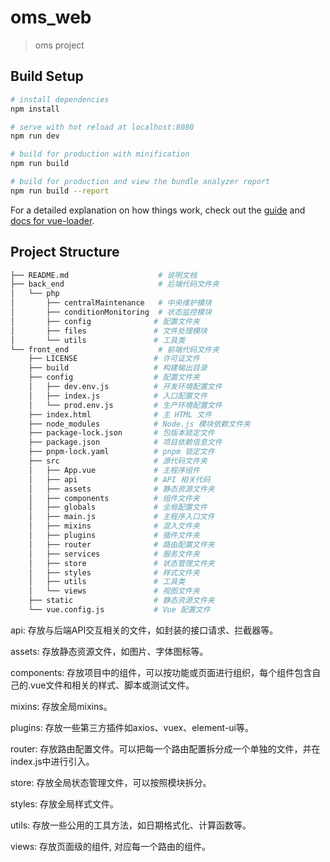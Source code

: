 # oms_web

> oms project

## Build Setup

``` bash
# install dependencies
npm install

# serve with hot reload at localhost:8080
npm run dev

# build for production with minification
npm run build

# build for production and view the bundle analyzer report
npm run build --report
```

For a detailed explanation on how things work, check out the [guide](http://vuejs-templates.github.io/webpack/) and [docs for vue-loader](http://vuejs.github.io/vue-loader).



## Project Structure


``` bash
├── README.md                    # 说明文档
├── back_end                     # 后端代码文件夹
│   └── php
│       ├── centralMaintenance   # 中央维护模块
│       ├── conditionMonitoring  # 状态监控模块
│       ├── config              # 配置文件夹
│       ├── files               # 文件处理模块
│       └── utils               # 工具类
└── front_end                    # 前端代码文件夹
    ├── LICENSE                 # 许可证文件
    ├── build                   # 构建输出目录
    ├── config                  # 配置文件夹
    │   ├── dev.env.js          # 开发环境配置文件
    │   ├── index.js            # 入口配置文件
    │   └── prod.env.js         # 生产环境配置文件
    ├── index.html              # 主 HTML 文件
    ├── node_modules            # Node.js 模块依赖文件夹
    ├── package-lock.json       # 包版本锁定文件
    ├── package.json            # 项目依赖信息文件
    ├── pnpm-lock.yaml          # pnpm 锁定文件
    ├── src                     # 源代码文件夹
    │   ├── App.vue             # 主程序组件
    │   ├── api                 # API 相关代码
    │   ├── assets              # 静态资源文件夹
    │   ├── components          # 组件文件夹
    │   ├── globals             # 全局配置文件
    │   ├── main.js             # 主程序入口文件
    │   ├── mixins              # 混入文件夹
    │   ├── plugins             # 插件文件夹
    │   ├── router              # 路由配置文件夹
    │   ├── services            # 服务文件夹
    │   ├── store               # 状态管理文件夹
    │   ├── styles              # 样式文件夹
    │   ├── utils               # 工具类
    │   └── views               # 视图文件夹
    ├── static                  # 静态资源文件夹
    └── vue.config.js           # Vue 配置文件
```


api: 存放与后端API交互相关的文件，如封装的接口请求、拦截器等。

assets: 存放静态资源文件，如图片、字体图标等。

components: 存放项目中的组件，可以按功能或页面进行组织，每个组件包含自己的.vue文件和相关的样式、脚本或测试文件。

mixins: 存放全局mixins。

plugins: 存放一些第三方插件如axios、vuex、element-ui等。

router: 存放路由配置文件。可以把每一个路由配置拆分成一个单独的文件，并在index.js中进行引入。

store: 存放全局状态管理文件，可以按照模块拆分。

styles: 存放全局样式文件。

utils: 存放一些公用的工具方法，如日期格式化、计算函数等。

views: 存放页面级的组件, 对应每一个路由的组件。

